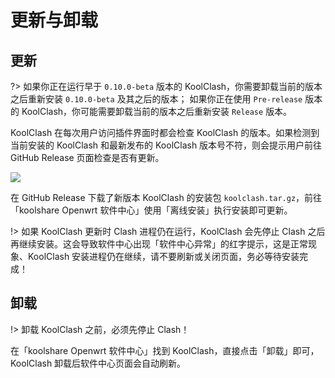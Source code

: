 # 更新与卸载

## 更新

?> 如果你正在运行早于 `0.10.0-beta` 版本的 KoolClash，你需要卸载当前的版本之后重新安装 `0.10.0-beta` 及其之后的版本；
如果你正在使用 `Pre-release` 版本的 KoolClash，你可能需要卸载当前的版本之后重新安装 `Release` 版本。

KoolClash 在每次用户访问插件界面时都会检查 KoolClash 的版本。如果检测到当前安装的 KoolClash 和最新发布的 KoolClash 版本号不符，则会提示用户前往 GitHub Release 页面检查是否有更新。

![](/img/update.png)

在 GitHub Release 下载了新版本 KoolClash 的安装包 `koolclash.tar.gz`，前往「koolshare Openwrt 软件中心」使用「离线安装」执行安装即可更新。

!> 如果 KoolClash 更新时 Clash 进程仍在运行，KoolClash 会先停止 Clash 之后再继续安装。这会导致软件中心出现「软件中心异常」的红字提示，这是正常现象、KoolClash 安装进程仍在继续，请不要刷新或关闭页面，务必等待安装完成！

## 卸载

!> 卸载 KoolClash 之前，必须先停止 Clash！

在「koolshare Openwrt 软件中心」找到 KoolClash，直接点击「卸载」即可，KoolClash 卸载后软件中心页面会自动刷新。
